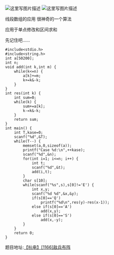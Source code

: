 ![这里写图片描述](http://img.blog.csdn.net/20160401232041100)
![这里写图片描述](http://img.blog.csdn.net/20160401232046600)

线段数组的应用
很神奇的一个算法

应用于单点修改和区间求和

先记住吧……

```
#include<stdio.h>
#include<string.h>
int a[50200];
int n;
void add(int k,int m) {
	while(k<=n) {
		a[k]+=m;
		k+=k&-k;
	}
}
int res(int k) {
	int sum=0;
	while(k) {
		sum+=a[k];
		k-=k&-k;
	}
	return sum;
}
int main() {
	int T,kase=0;
	scanf("%d",&T);
	while(T--) {
		memset(a,0,sizeof(a));
		printf("Case %d:\n",++kase);
		scanf("%d",&n);
		for(int i=1; i<=n; i++) {
			int t;
			scanf("%d",&t);
			add(i,t);
		}
		char s[10];
		while(scanf("%s",s),s[0]!='E') {
			int x,y;
			scanf("%d %d",&x,&y);
			if(s[0]=='Q')
				printf("%d\n",res(y)-res(x-1));
			else if(s[0]=='A')
				add(x,y);
			else if(s[0]=='S')
				add(x,-y);
		}
	}
	return 0;
}
```


题目地址:[【杭电】[1166]敌兵布阵](http://acm.hdu.edu.cn/showproblem.php?pid=1166)